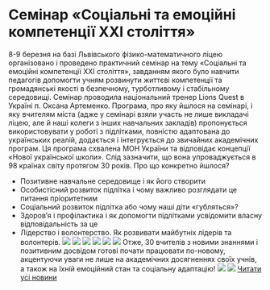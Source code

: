 # Cемінар &#171;Соціальні та емоційні компетенції XXI століття&#187;
8-9 березня на базі Львівського фізико-математичного ліцею організовано і проведено практичний семінар на тему «Соціальні та емоційні компетенції XXI століття», завданням якого було навчити педагогів допомогти учням розвинути життєві компетенції та громадянські якості в безпечному, турботливому і стабільному середовищі. Семінар проводила національний тренер Lions Quest в Україні п. Оксана Артеменко.
Програма, про яку йшлося на семінарі, і яку вчителям міста (адже у семінарі взяли участь не лише викладачі ліцею, але й наші колеги з інших навчальних закладів) пропонується використовувати у роботі з підлітками, повністю адаптована до українських реалій, додається і інтегрується до звичайних академічних програм. Ця програма схвалена МОН України та відповідає концепції «Нової української школи». Слід зазначити, що вона упроваджується в 98 країнах світу протягом 30 років.
Про що конкретно йшлося?
- Позитивне навчальне середовище і як його створити
- Особистісний розвиток підлітка і чому важливо розглядати це питання пріоритетним
- Соціальний розвиток підлітка або чому наші діти «губляться»?
- Здоров’я і профілактика і як допомогти підлітками усвідомити власну відповідальність за це
- Лідерство і волонтерство. Як розвивати майбутніх лідерів та волонтерів.
![](/images/cемінар-соціальні-та-емоційні-компетенції-xxi-століття/img_6158.jpg) ![](/images/cемінар-соціальні-та-емоційні-компетенції-xxi-століття/img_6161.jpg)
![](/images/cемінар-соціальні-та-емоційні-компетенції-xxi-століття/img_6200.jpg) ![](/images/cемінар-соціальні-та-емоційні-компетенції-xxi-століття/img_6205.jpg)
![](/images/cемінар-соціальні-та-емоційні-компетенції-xxi-століття/img_6185.jpg) ![](/images/cемінар-соціальні-та-емоційні-компетенції-xxi-століття/img_6172.jpg)
Отже, 30 вчителів з новими знаннями і позитивним досвідом готові почати працювати по-новому, акцентуючи уваги не лише на академічних досягненнях своїх учнів, а також на їхній емоційний стан та соціальну адаптацію!
![](/images/cемінар-соціальні-та-емоційні-компетенції-xxi-століття/img_6218.jpg) ![](/images/cемінар-соціальні-та-емоційні-компетенції-xxi-століття/img_6224.jpg)
[Читати усі новини](/news)

